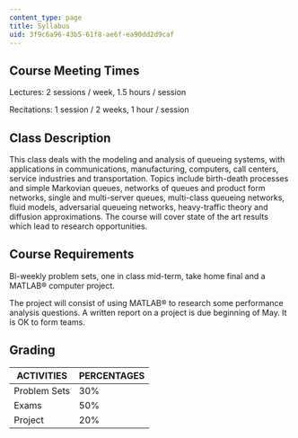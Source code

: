 ```yaml
---
content_type: page
title: Syllabus
uid: 3f9c6a96-43b5-61f8-ae6f-ea90dd2d9caf
---
```


Course Meeting Times
--------------------

Lectures: 2 sessions / week, 1.5 hours / session

Recitations: 1 session / 2 weeks, 1 hour / session

Class Description
-----------------

This class deals with the modeling and analysis of queueing systems, with applications in communications, manufacturing, computers, call centers, service industries and transportation. Topics include birth-death processes and simple Markovian queues, networks of queues and product form networks, single and multi-server queues, multi-class queueing networks, fluid models, adversarial queueing networks, heavy-traffic theory and diffusion approximations. The course will cover state of the art results which lead to research opportunities.

Course Requirements
-------------------

Bi-weekly problem sets, one in class mid-term, take home final and a MATLAB® computer project.

The project will consist of using MATLAB® to research some performance analysis questions. A written report on a project is due beginning of May. It is OK to form teams.

Grading
-------

| ACTIVITIES | PERCENTAGES |
| --- | --- |
| Problem Sets | 30% |
| Exams | 50% |
| Project | 20%